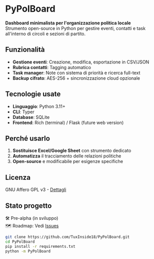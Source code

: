 # PyPolBoard  

**Dashboard minimalista per l'organizzazione politica locale**  
Strumento open-source in Python per gestire eventi, contatti e task all'interno di circoli e sezioni di partito.  

## Funzionalità  
- **Gestione eventi**: Creazione, modifica, esportazione in CSV/JSON  
- **Rubrica contatti**: Tagging automatico  
- **Task manager**: Note con sistema di priorità e ricerca full-text  
- **Backup cifrato**: AES-256 + sincronizzazione cloud opzionale  

## Tecnologie usate 
- **Linguaggio**: Python 3.11+  
- **CLI**: Typer  
- **Database**: SQLite  
- **Frontend**: Rich (terminal) / Flask (future web version)  

## Perché usarlo  
1. **Sostituisce Excel/Google Sheet** con strumento dedicato  
2. **Automatizza** il tracciamento delle relazioni politiche  
3. **Open-source** e modificabile per esigenze specifiche  

## Licenza  
GNU Affero GPL v3 - [Dettagli](https://www.gnu.org/licenses/agpl-3.0.html)  

## Stato progetto  
🛠️ Pre-alpha (in sviluppo)  
🗺️ Roadmap: Vedi [Issues](https://github.com/TuxInside18/PyPolBoard/issues)  

```bash
git clone https://github.com/TuxInside18/PyPolBoard.git  
cd PyPolBoard  
pip install -r requirements.txt  
python -m PyPolBoard
